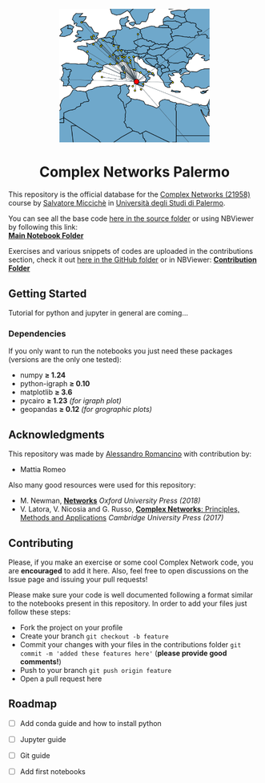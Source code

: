 <p align="center">
  <img src="images/cnpa_logo.png" width=300/>
  <h1 align="center">Complex Networks Palermo</h1>
</p>

This repository is the official database for the [Complex Networks (21958)](https://www.unipa.it/persone/docenti/m/salvatore.micciche/?pagina=insegnamento&idInsegnamento=155641&idCattedra=149802) course by [Salvatore Miccichè](https://www.unipa.it/persone/docenti/m/salvatore.micciche/) in [Università degli Studi di Palermo](https://www.unipa.it/).

You can see all the base code [here in the source folder](source/) or using NBViewer by following this link: \
[**Main Notebook Folder**](https://nbviewer.org/github/CNPalermo/complex-networks-palermo/tree/main/source)

Exercises and various snippets of codes are uploaded in the contributions section, check it out [here in the GitHub folder](source/) or in NBViewer:
[**Contribution Folder**](https://nbviewer.org/github/CNPalermo/complex-networks-palermo/tree/main/contributions)

## Getting Started

Tutorial for python and jupyter in general are coming...

### Dependencies

If you only want to run the notebooks you just need these packages (versions are the only one tested):
- numpy **≥ 1.24**
- python-igraph **≥ 0.10**
- matplotlib **≥ 3.6**
- pycairo **≥ 1.23** _(for igraph plot)_
- geopandas **≥ 0.12** _(for grographic plots)_

## Acknowledgments

This repository was made by [Alessandro Romancino](https://github.com/alex180500) with contribution by:
- Mattia Romeo

Also many good resources were used for this repository:
- M. Newman, [**Networks**](https://doi.org/10.1093/oso/9780198805090.001.0001) _Oxford University Press (2018)_
- V. Latora, V. Nicosia and G. Russo, [**Complex Networks**: Principles, Methods and Applications](https://doi.org/10.1017/9781316216002) _Cambridge University Press (2017)_

## Contributing

Please, if you make an exercise or some cool Complex Network code, you are **encouraged** to add it here. Also, feel free to open discussions on the Issue page and issuing your pull requests!

Please make sure your code is well documented following a format similar to the notebooks present in this repository. In order to add your files just follow these steps:

- Fork the project on your profile
- Create your branch `git checkout -b feature`
- Commit your changes with your files in the contributions folder `git commit -m 'added these features here'` (**please provide good comments!**)
- Push to your branch `git push origin feature`
- Open a pull request here

## Roadmap

- [ ] Add conda guide and how to install python
- [ ] Jupyter guide
- [ ] Git guide
- [ ] Add first notebooks





